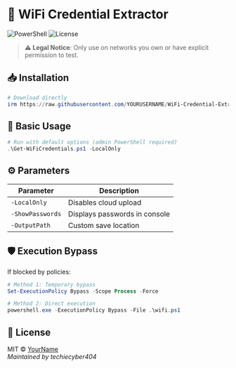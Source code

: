 # 🔐 WiFi Credential Extractor

![PowerShell](https://img.shields.io/badge/PowerShell-v5.1+-blue.svg)
![License](https://img.shields.io/badge/License-MIT-green.svg)

> **⚠️ Legal Notice**: Only use on networks you own or have explicit permission to test.

## 📥 Installation
```powershell
# Download directly
irm https://raw.githubusercontent.com/YOURUSERNAME/WiFi-Credential-Extractor/main/Get-WiFiCredentials.ps1 -OutFile wifi.ps1
```

## 🚀 Basic Usage
```powershell
# Run with default options (admin PowerShell required)
.\Get-WiFiCredentials.ps1 -LocalOnly
```

## ⚙️ Parameters
| Parameter       | Description                          |
|-----------------|--------------------------------------|
| `-LocalOnly`    | Disables cloud upload                |
| `-ShowPasswords`| Displays passwords in console        |
| `-OutputPath`   | Custom save location                 |

## 🛡️ Execution Bypass
If blocked by policies:
```powershell
# Method 1: Temporary bypass
Set-ExecutionPolicy Bypass -Scope Process -Force

# Method 2: Direct execution
powershell.exe -ExecutionPolicy Bypass -File .\wifi.ps1
```

## 📜 License
MIT © [YourName](https://github.com/YOURUSERNAME)  
*Maintained by techiecyber404*